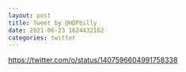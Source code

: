 ```yaml
--- 
layout: post 
title: Tweet by @HDPbilly 
date: 2021-06-23 1624432162 
categories: twitter 
--- 
```

https://twitter.com/o/status/1407596604991758338